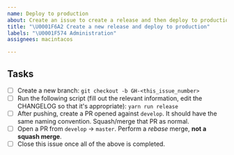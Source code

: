 ```yaml
---
name: Deploy to production
about: Create an issue to create a release and then deploy to production
title: "\U0001F6A2 Create a new release and deploy to production"
labels: "\U0001F574 Administration"
assignees: macintacos

---
```


## Tasks

- [ ] Create a new branch: `git checkout -b GH-<this_issue_number>`
- [ ] Run the following script (fill out the relevant information, edit the CHANGELOG so that it's appropriate): `yarn run release`
- [ ] After pushing, create a PR opened against `develop`. It should have the same naming convention. Squash/merge that PR as normal.
- [ ] Open a PR from `develop` -> `master`. Perform a _rebase_ merge, **not a squash merge**.
- [ ] Close this issue once all of the above is completed.

